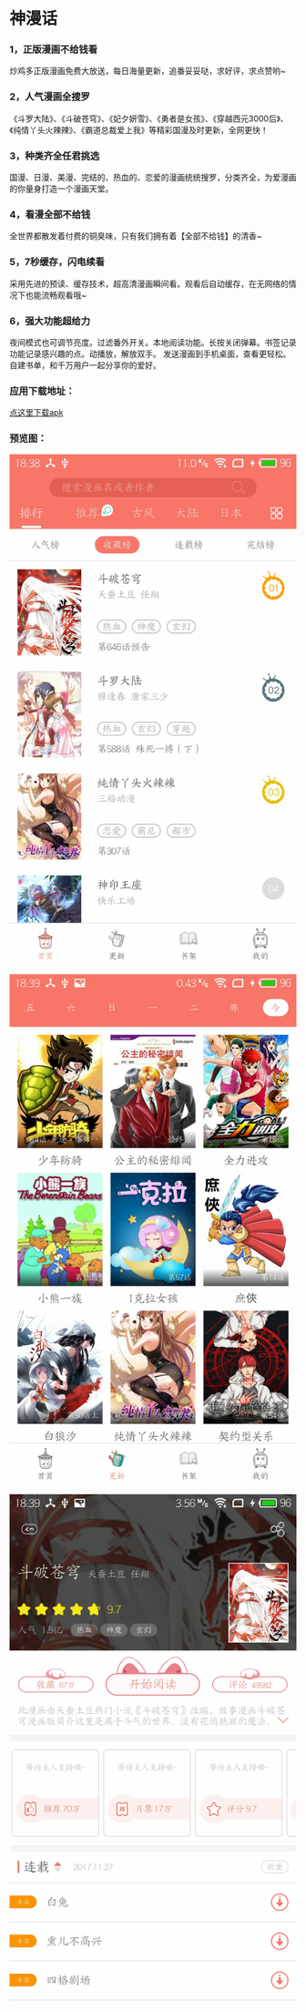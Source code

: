 # 神漫话

### 1，正版漫画不给钱看
炒鸡多正版漫画免费大放送，每日海量更新，追番妥妥哒，求好评，求点赞哟~
### 2，人气漫画全搜罗
《斗罗大陆》、《斗破苍穹》、《妃夕妍雪》、《勇者是女孩》、《穿越西元3000后》、《纯情丫头火辣辣》、《霸道总裁爱上我》等精彩国漫及时更新，全网更快！
### 3，种类齐全任君挑选
国漫、日漫、美漫、完结的、热血的、恋爱的漫画统统搜罗，分类齐全，为爱漫画的你量身打造一个漫画天堂。
### 4，看漫全部不给钱
全世界都散发着付费的铜臭味，只有我们拥有着【全部不给钱】的清香~
### 5，7秒缓存，闪电续看
采用先进的预读、缓存技术，超高清漫画瞬间看。观看后自动缓存，在无网络的情况下也能流畅观看哦~
### 6，强大功能超给力
夜间模式也可调节亮度。过滤番外开关。本地阅读功能。长按关闭弹幕。书签记录功能记录感兴趣的点。动播放，解放双手。
发送漫画到手机桌面，查看更轻松。自建书单，和千万用户一起分享你的爱好。

### 应用下载地址：
[点这里下载apk](https://raw.githubusercontent.com/canyinghao2/manhua/master/apk/com.comic.shenmanhua_1711172255_1.0.0.1.apk)

### 预览图：
![](./S71130-183903.jpg)
 
![](./S71130-183907.jpg)
  
![](./S71130-183913.jpg)




